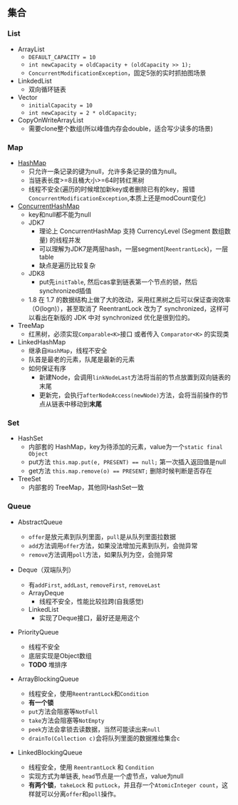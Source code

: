 ## 集合

###  List

- ArrayList
    * `DEFAULT_CAPACITY = 10`
    * `int newCapacity = oldCapacity + (oldCapacity >> 1);`
    * `ConcurrentModificationException`，固定5张的实时抓拍图场景
- LinkdedList
    * 双向循环链表
- Vector
    * `initialCapacity = 10`
    * `int newCapacity = 2 * oldCapacity;`
- CopyOnWriteArrayList
    * 需要clone整个数组(所以峰值内存会double，适合写少读多的场景)

### Map

- [HashMap](https://tech.meituan.com/2016/06/24/java-hashmap.html)
    * 只允许一条记录的键为null，允许多条记录的值为null。
    * 当链表长度>=8且桶大小>=64时转红黑树
    * 线程不安全(遍历的时候增加新key或者删除已有的key，报错`ConcurrentModificationException`,本质上还是modCount变化)
- [ConcurrentHashMap](https://crossoverjie.top/2018/07/23/java-senior/ConcurrentHashMap/)
    * key和null都不能为null
    * JDK7
        * 理论上 ConcurrentHashMap 支持 CurrencyLevel (Segment 数组数量) 的线程并发
        * 可以理解为JDK7是两层hash，一层segment(`ReentrantLock`)，一层table
        * 缺点是遍历比较复杂
    * JDK8
        * put先`initTable`, 然后cas拿到链表第一个节点的锁，然后synchronized插值
    * 1.8 在 1.7 的数据结构上做了大的改动，采用红黑树之后可以保证查询效率（O(logn)），甚至取消了 ReentrantLock 改为了 synchronized，这样可以看出在新版的 JDK 中对 synchronized 优化是很到位的。
- TreeMap
    * 红黑树，必须实现`Comparable<K>`接口 或者传入 `Comparator<K>` 的实现类
- LinkedHashMap
    * 继承自`HashMap`，线程不安全
    * 队首是最老的元素，队尾是最新的元素
    * 如何保证有序
        * 新建Node，会调用`linkNodeLast`方法将当前的节点放置到双向链表的末尾
        * 更新完，会执行`afterNodeAccess(newNode)`方法，会将当前操作的节点从链表中移动到**末尾**

### Set

- HashSet
    * 内部套的 HashMap，key为待添加的元素，value为一个`static final Object`
    * put方法 `this.map.put(e, PRESENT) == null;` 第一次插入返回值是null
    * get方法 `this.map.remove(o) == PRESENT;` 删除时候判断是否存在
- TreeSet
    * 内部套的 TreeMap，其他同HashSet一致

### Queue

- AbstractQueue
    - `offer`是放元素到队列里面，`pull`是从队列里面拉数据
    - `add`方法调用`offer`方法，如果没法增加元素到队列，会抛异常
    - `remove`方法调用`poll`方法，如果队列为空，会抛异常
- Deque（双端队列）
    * 有`addFirst`, `addLast`, `removeFirst`, `removeLast`
    * ArrayDeque
        * 线程不安全，性能比较拉跨(自我感觉)
    * LinkedList
        * 实现了Deque接口，最好还是用这个
- PriorityQueue
    * 线程不安全
    * 底层实现是Object数组
    * **TODO** 堆排序

- ArrayBlockingQueue
    * 线程安全，使用`ReentrantLock`和`Condition`
    * **有一个锁**
    * `put`方法会阻塞等`NotFull`
    * `take`方法会阻塞等`NotEmpty`
    * `peek`方法会拿锁去读数据，当然可能读出来`null`
    * `drainTo(Collection c)`会将队列里面的数据推给集合`c`

- LinkedBlockingQueue
    * 线程安全，使用 `ReentrantLock` 和 `Condition`
    * 实现方式为单链表, `head`节点是一个虚节点，value为null
    * **有两个锁**，`takeLock` 和 `putLock`，并且存一个`AtomicInteger count`，这样就可以分离`offer`和`poll`操作。